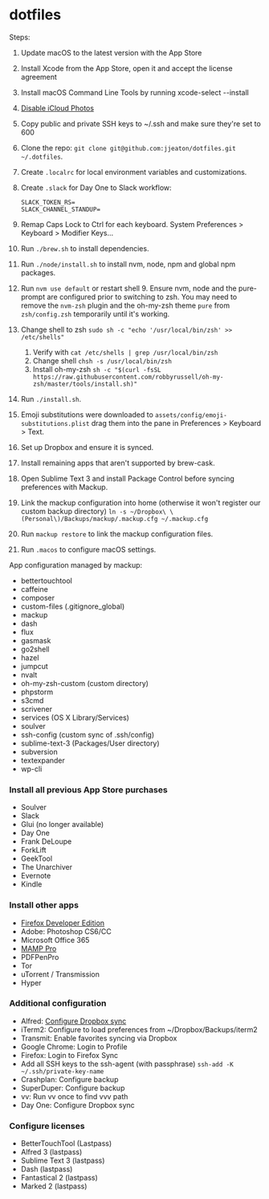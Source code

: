 # dotfiles

Steps:

1. Update macOS to the latest version with the App Store
1. Install Xcode from the App Store, open it and accept the license agreement
1. Install macOS Command Line Tools by running xcode-select --install
2. [Disable iCloud Photos](http://www.howtogeek.com/215331/how-to-disable-os-xs-icloud-photo-and-video-sharing/)
1. Copy public and private SSH keys to ~/.ssh and make sure they're set to 600
1. Clone the repo: `git clone git@github.com:jjeaton/dotfiles.git ~/.dotfiles`.
2. Create `.localrc` for local environment variables and customizations.
3. Create `.slack` for Day One to Slack workflow:

    ```
    SLACK_TOKEN_RS=
    SLACK_CHANNEL_STANDUP=
    ```
3. Remap Caps Lock to Ctrl for each keyboard.
   System Preferences > Keyboard > Modifier Keys...
4. Run `./brew.sh` to install dependencies.
7. Run `./node/install.sh` to install nvm, node, npm and global npm packages.
8. Run `nvm use default` or restart shell
    9. Ensure nvm, node and the pure-prompt are configured prior to switching to zsh. You may need to remove the `nvm-zsh` plugin and the oh-my-zsh theme `pure` from `zsh/config.zsh` temporarily until it's working.
5. Change shell to zsh `sudo sh -c "echo '/usr/local/bin/zsh' >> /etc/shells"`
	1. Verify with `cat /etc/shells | grep /usr/local/bin/zsh`
	2. Change shell `chsh -s /usr/local/bin/zsh`
    3. Install oh-my-zsh `sh -c "$(curl -fsSL https://raw.githubusercontent.com/robbyrussell/oh-my-zsh/master/tools/install.sh)"`
2. Run `./install.sh`.
4. Emoji substitutions were downloaded to `assets/config/emoji-substitutions.plist` drag them into the pane in Preferences > Keyboard > Text.
1. Set up Dropbox and ensure it is synced.
2. Install remaining apps that aren't supported by brew-cask.
3. Open Sublime Text 3 and install Package Control before syncing preferences with Mackup.
5. Link the mackup configuration into home (otherwise it won't register our custom backup directory) `ln -s ~/Dropbox\ \(Personal\)/Backups/mackup/.mackup.cfg ~/.mackup.cfg`
6. Run `mackup restore` to link the mackup configuration files.
7. Run `.macos` to configure macOS settings.

App configuration managed by mackup:

* bettertouchtool
* caffeine
* composer
* custom-files (.gitignore_global)
* mackup
* dash
* flux
* gasmask
* go2shell
* hazel
* jumpcut
* nvalt
* oh-my-zsh-custom (custom directory)
* phpstorm
* s3cmd
* scrivener
* services (OS X Library/Services)
* soulver
* ssh-config (custom sync of .ssh/config)
* sublime-text-3 (Packages/User directory)
* subversion
* textexpander
* wp-cli

### Install all previous App Store purchases

* Soulver
* Slack
* Glui (no longer available)
* Day One
* Frank DeLoupe
* ForkLift
* GeekTool
* The Unarchiver
* Evernote
* Kindle


### Install other apps

* [Firefox Developer Edition](https://www.mozilla.org/en-US/firefox/developer/)
* Adobe: Photoshop CS6/CC
* Microsoft Office 365
* [MAMP Pro](https://www.mamp.info/en/downloads/)
* PDFPenPro
* Tor
* uTorrent / Transmission
* Hyper

### Additional configuration

* Alfred: [Configure Dropbox sync](https://www.alfredapp.com/help/advanced/sync/)
* iTerm2: Configure to load preferences from ~/Dropbox/Backups/iterm2
* Transmit: Enable favorites syncing via Dropbox
* Google Chrome: Login to Profile
* Firefox: Login to Firefox Sync
* Add all SSH keys to the ssh-agent (with passphrase) `ssh-add -K ~/.ssh/private-key-name`
* Crashplan: Configure backup
* SuperDuper: Configure backup
* vv: Run vv once to find vvv path
* Day One: Configure Dropbox sync

### Configure licenses

* BetterTouchTool (Lastpass)
* Alfred 3 (lastpass)
* Sublime Text 3 (lastpass)
* Dash (lastpass)
* Fantastical 2 (lastpass)
* Marked 2 (lastpass)

